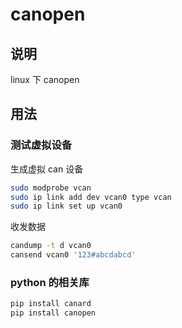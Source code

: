 # canopen

## 说明

linux 下 canopen

## 用法

### 测试虚拟设备

生成虚拟 can 设备

```sh
sudo modprobe vcan
sudo ip link add dev vcan0 type vcan
sudo ip link set up vcan0
```

收发数据

```sh
candump -t d vcan0
cansend vcan0 '123#abcdabcd'
```

### python 的相关库

```sh
pip install canard
pip install canopen
```
